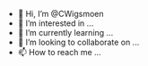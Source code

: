 - 👋 Hi, I’m @CWigsmoen
- 👀 I’m interested in ...
- 🌱 I’m currently learning ...
- 💞️ I’m looking to collaborate on ...
- 📫 How to reach me ...

<!---
CWigsmoen/CWigsmoen is a ✨ special ✨ repository because its `README.md` (this file) appears on your GitHub profile.
You can click the Preview link to take a look at your changes.
--->
